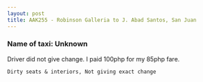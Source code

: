 ```yaml
---
layout: post
title: AAK255 - Robinson Galleria to J. Abad Santos, San Juan
---
```


### Name of taxi: Unknown

Driver did not give change. I paid 100php for my 85php fare. 

```Dirty seats & interiors, Not giving exact change```
